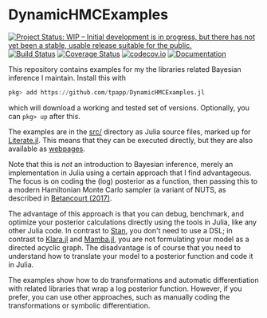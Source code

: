 # DynamicHMCExamples

[![Project Status: WIP – Initial development is in progress, but there has not yet been a stable, usable release suitable for the public.](http://www.repostatus.org/badges/latest/wip.svg)](http://www.repostatus.org/#wip)
[![Build Status](https://travis-ci.org/tpapp/DynamicHMCExamples.jl.svg?branch=master)](https://travis-ci.org/tpapp/DynamicHMCExamples.jl)
[![Coverage Status](https://coveralls.io/repos/tpapp/DynamicHMCExamples.jl/badge.svg?branch=master&service=github)](https://coveralls.io/github/tpapp/DynamicHMCExamples.jl?branch=master)
[![codecov.io](http://codecov.io/github/tpapp/DynamicHMCExamples.jl/coverage.svg?branch=master)](http://codecov.io/github/tpapp/DynamicHMCExamples.jl?branch=master)
[![Documentation](https://img.shields.io/badge/docs-latest-blue.svg)](https://tpapp.github.io/DynamicHMCExamples.jl/latest)

This repository contains examples for my the libraries related Bayesian inference I maintain. Install this with

```julia
pkg> add https://github.com/tpapp/DynamicHMCExamples.jl
```

which will download a working and tested set of versions. Optionally, you can `pkg> up` after this.

The examples are in the [src/](./src/) directory as Julia source files, marked up for [Literate.jl](https://github.com/fredrikekre/Literate.jl). This means that they can be executed directly, but they are also available as [webpages](https://tpapp.github.io/DynamicHMCExamples.jl/latest).

Note that this is *not* an introduction to Bayesian inference, merely an implementation in Julia using a certain approach that I find advantageous. The focus is on coding the (log) posterior as a function, then passing this to a modern Hamiltonian Monte Carlo sampler (a variant of NUTS, as described in [Betancourt (2017)](https://arxiv.org/abs/1701.02434).

The advantage of this approach is that you can debug, benchmark, and optimize your posterior calculations directly using the tools in Julia, like any other Julia code. In contrast to [Stan](http://mc-stan.org/), you don't need to use a DSL; in contrast to [Klara.jl](https://github.com/JuliaStats/Klara.jl) and [Mamba.jl](https://github.com/brian-j-smith/Mamba.jl), you are not formulating your model as a directed acyclic graph. The disadvantage is of course that you need to understand how to translate your model to a posterior function and code it in Julia.

The examples show how to do transformations and automatic differentiation with related libraries that wrap a log posterior function. However, if you prefer, you can use other approaches, such as manually coding the transformations or symbolic differentiation.
